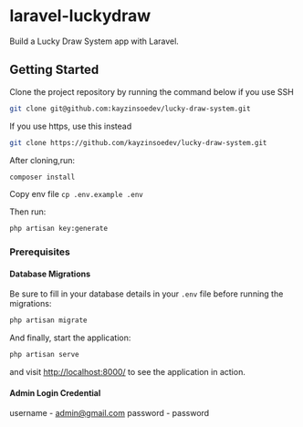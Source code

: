 # laravel-luckydraw

Build a Lucky Draw System app with Laravel. 

## Getting Started

Clone the project repository by running the command below if you use SSH

```bash
git clone git@github.com:kayzinsoedev/lucky-draw-system.git
```

If you use https, use this instead

```bash
git clone https://github.com/kayzinsoedev/lucky-draw-system.git
```

After cloning,run:

```bash
composer install
```

Copy env file `cp .env.example .env` 

Then run:

```bash
php artisan key:generate
```

### Prerequisites



#### Database Migrations

Be sure to fill in your database details in your `.env` file before running the migrations:

```bash
php artisan migrate
```

And finally, start the application:

```bash
php artisan serve
```

and visit [http://localhost:8000/](http://localhost:8000/) to see the application in action.


#### Admin Login Credential

username - admin@gmail.com
password - password
